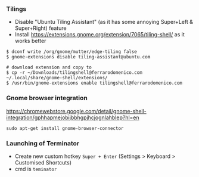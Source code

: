 ### Tilings

- Disable "Ubuntu Tiling Assistant" (as it has some annoying Super+Left & Super+Right) feature
- Install https://extensions.gnome.org/extension/7065/tiling-shell/ as it works better

```
$ dconf write /org/gnome/mutter/edge-tiling false
$ gnome-extensions disable tiling-assistant@ubuntu.com

# download extension and copy to
$ cp -r ~/Downloads/tilingshell@ferrarodomenico.com ~/.local/share/gnome-shell/extensions/
$ /usr/bin/gnome-extensions enable tilingshell@ferrarodomenico.com
```

### Gnome browser integration

https://chromewebstore.google.com/detail/gnome-shell-integration/gphhapmejobijbbhgpjhcjognlahblep?hl=en

```
sudo apt-get install gnome-browser-connector
```

### Launching of Terminator

- Create new custom hotkey `Super + Enter` (Settings > Keyboard > Customised Shortcuts)
- cmd is `teminator`
